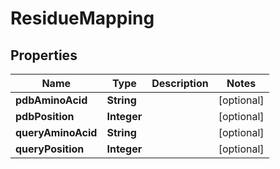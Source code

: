 
# ResidueMapping

## Properties
Name | Type | Description | Notes
------------ | ------------- | ------------- | -------------
**pdbAminoAcid** | **String** |  |  [optional]
**pdbPosition** | **Integer** |  |  [optional]
**queryAminoAcid** | **String** |  |  [optional]
**queryPosition** | **Integer** |  |  [optional]



